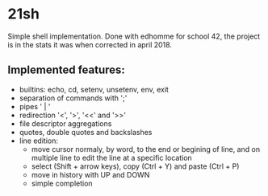 # 21sh
Simple shell implementation.
Done with edhomme for school 42, the project is in the stats it was when corrected in april 2018.
## Implemented features:
* builtins: echo, cd, setenv, unsetenv, env, exit
* separation of commands with ';'
* pipes ' | '
* redirection '<', '>', '<<' and '>>'
* file descriptor aggregations
* quotes, double quotes and backslashes
* line edition: 
	- move cursor normaly, by word, to the end or begining of line, and on multiple line to edit the line at a specific location
	- select (Shift + arrow keys), copy (Ctrl + Y) and paste (Ctrl + P)
	- move in history with UP and DOWN
	- simple completion
